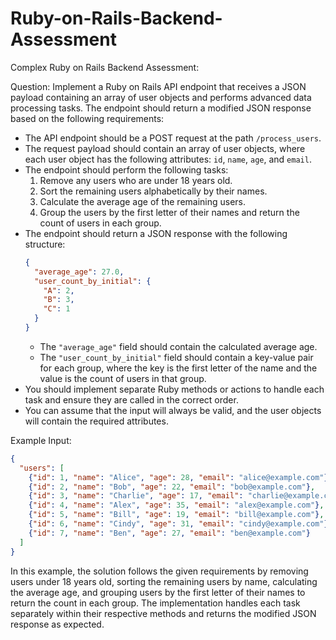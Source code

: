 # Ruby-on-Rails-Backend-Assessment

Complex Ruby on Rails Backend Assessment:

Question: Implement a Ruby on Rails API endpoint that receives a JSON payload containing an array of user objects and performs advanced data processing tasks. The endpoint should return a modified JSON response based on the following requirements:

- The API endpoint should be a POST request at the path `/process_users`.
- The request payload should contain an array of user objects, where each user object has the following attributes: `id`, `name`, `age`, and `email`.
- The endpoint should perform the following tasks:
   1. Remove any users who are under 18 years old.
   2. Sort the remaining users alphabetically by their names.
   3. Calculate the average age of the remaining users.
   4. Group the users by the first letter of their names and return the count of users in each group.
- The endpoint should return a JSON response with the following structure:
   ```json
   {
     "average_age": 27.0,
     "user_count_by_initial": {
       "A": 2,
       "B": 3,
       "C": 1
     }
   }
   ```
   - The `"average_age"` field should contain the calculated average age.
   - The `"user_count_by_initial"` field should contain a key-value pair for each group, where the key is the first letter of the name and the value is the count of users in that group.
- You should implement separate Ruby methods or actions to handle each task and ensure they are called in the correct order.
- You can assume that the input will always be valid, and the user objects will contain the required attributes.


Example Input:
```json
{
  "users": [
    {"id": 1, "name": "Alice", "age": 28, "email": "alice@example.com"},
    {"id": 2, "name": "Bob", "age": 22, "email": "bob@example.com"},
    {"id": 3, "name": "Charlie", "age": 17, "email": "charlie@example.com"},
    {"id": 4, "name": "Alex", "age": 35, "email": "alex@example.com"},
    {"id": 5, "name": "Bill", "age": 19, "email": "bill@example.com"},
    {"id": 6, "name": "Cindy", "age": 31, "email": "cindy@example.com"},
    {"id": 7, "name": "Ben", "age": 27, "email": "ben@example.com"}
  ]
}
```

In this example, the solution follows the given requirements by removing users under 18 years old, sorting the remaining users by name, calculating the average age, and grouping users by the first letter of their names to return the count in each group. The implementation handles each task separately within their respective methods and returns the modified JSON response as expected.
